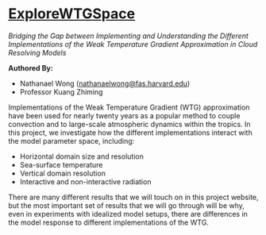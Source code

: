 # [ExploreWTGSpace](https://github.com/natgeo-wong/ExploreWTGSpace)
*Bridging the Gap between Implementing and Understanding the Different Implementations of the Weak Temperature Gradient Approximation in Cloud Resolving Models*

**Authored By:** 
* Nathanael Wong (nathanaelwong@fas.harvard.edu)
* Professor Kuang Zhiming

Implementations of the Weak Temperature Gradient (WTG) approximation have been used for nearly twenty years as a popular method to couple convection and to large-scale atmospheric dynamics within the tropics.  In this project, we investigate how the different implementations interact with the model parameter space, including:
* Horizontal domain size and resolution
* Sea-surface temperature
* Vertical domain resolution
* Interactive and non-interactive radiation

There are many different results that we will touch on in this project website, but the most important set of results that we will go through will be why, even in experiments with idealized model setups, there are differences in the model response to different implementations of the WTG.